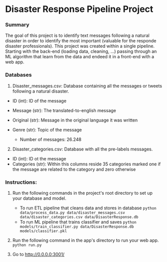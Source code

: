 # Disaster Response Pipeline Project

### Summary

The goal of this project is to identify text messages following a natural disaster in order to identify the most important (valuable for the responde disaster professionals). 
This project was created within a single pipeline. Starting with the back-end (loading data, cleaning, ...) passing through an ML algorithm that learn from the data and endeed it in a front-end with a web app. 

### Databases

1. Disaster_messages.csv: Database containing all the messages or tweets following a natural disaster.

- ID (int): ID of the message
- Message (str): The translated-to-english message
- Original (str): Message in the original language it was written
- Genre (str): Topic of the message

  - Number of messages: 26.248

2. Disaster_categories.csv: Database with all the pre-labels messages.

- ID (int): ID ot the message
- Categories (str): Within this columns reside 35 categories marked one if the message are related to the category and zero otherwise 

### Instructions:
1. Run the following commands in the project's root directory to set up your database and model.

    - To run ETL pipeline that cleans data and stores in database
        `python data/process_data.py data/disaster_messages.csv data/disaster_categories.csv data/DisasterResponse.db`
    - To run ML pipeline that trains classifier and saves
        `python models/train_classifier.py data/DisasterResponse.db models/classifier.pkl`

2. Run the following command in the app's directory to run your web app.
    `python run.py`

3. Go to http://0.0.0.0:3001/
